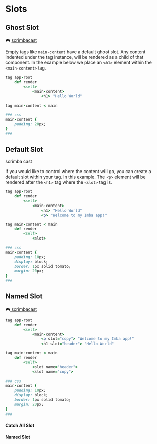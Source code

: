 # Slots

## Ghost Slot

🎮 [scrimbacast](https://scrimba.com/c/cmdK3wU6)

Empty tags like `main-content` have a default ghost slot. Any content indented under the tag instance, will be rendered as a child of that component. In the example below we place an `<h1>` element within the `<main-content>` tag.

```ruby
tag app-root
    def render
        <self>
            <main-content>
                <h1> "Hello World"
        
tag main-content < main

### css
main-content {
    padding: 20px;
}
###
```

## Default Slot

scrimba cast

If you would like to control where the content will go, you can create a default slot within your tag. In this example. The `<p>` element will be rendered after the `<h1>` tag where the `<slot>` tag is. 

```ruby
tag app-root
    def render
        <self>
            <main-content>
                <h1> "Hello World"
                <p> "Welcome to my Imba app!"

tag main-content < main
    def render
        <self>
            <slot>

### css
main-content {
    padding: 10px;
	display: block;
	border: 1px solid tomato;
	margin: 20px;
}
###
```

## Named Slot

🎮[ scrimbacast](https://scrimba.com/c/cWK3M3AP)

```ruby
tag app-root
    def render
        <self>
            <main-content>
                <p slot="copy"> "Welcome to my Imba app!"
                <h1 slot="header"> "Hello World"

tag main-content < main
    def render
        <self>
            <slot name="header">
            <slot name="copy">

### css
main-content {
    padding: 10px;
	display: block;
	border: 1px solid tomato;
	margin: 20px;
}
###
```



#### Catch All Slot

#### Named Slot

